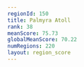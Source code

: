 ```yaml
---
regionId: 150
title: Palmyra Atoll
rank: 38
meanScore: 75.73
globalMeanScore: 70.22
numRegions: 220
layout: region_score
---
```

